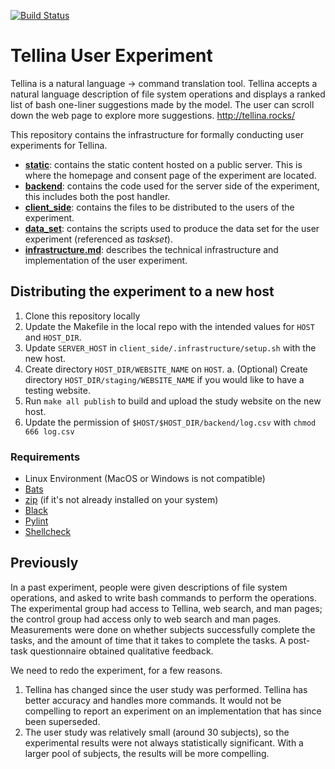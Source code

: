 [![Build Status](https://travis-ci.com/TellinaTool/tellina_user_experiment.svg?branch=master)](https://travis-ci.com/TellinaTool/tellina_user_experiment)
# Tellina User Experiment
Tellina is a natural language -> command translation tool. Tellina accepts a natural language description of file system operations and displays a ranked list of bash one-liner suggestions made by the model. The user can scroll down the web page to explore more suggestions. http://tellina.rocks/

This repository contains the infrastructure for formally conducting user experiments for Tellina.

- [**static**](https://github.com/TellinaTool/tellina_user_experiment/tree/master/static): contains the static content hosted on a public server. This is where the homepage and consent page of the experiment are located.
- [**backend**](https://github.com/TellinaTool/tellina_user_experiment/tree/master/backend): contains the code used for the server side of the experiment, this includes both the post handler.
- [**client_side**](https://github.com/TellinaTool/tellina_user_experiment/tree/master/client_side): contains the files to be distributed to the users of the experiment.
- [**data_set**](https://github.com/TellinaTool/tellina_user_experiment/tree/master/dataset): contains the scripts used to produce the data set for the user experiment (referenced as _taskset_).
- [**infrastructure.md**](https://github.com/TellinaTool/tellina_user_experiment/blob/master/infrastructure.md): describes the technical infrastructure and implementation of the user experiment.


## Distributing the experiment to a new host

1. Clone this repository locally
2. Update the Makefile in the local repo with the intended values for `HOST` and `HOST_DIR`.
3. Update `SERVER_HOST` in `client_side/.infrastructure/setup.sh` with the new host.
4. Create directory `HOST_DIR/WEBSITE_NAME` on `HOST`.
   a. (Optional) Create directory `HOST_DIR/staging/WEBSITE_NAME` if you would like to have a testing website.
5. Run  `make all publish` to build and upload the study website on the new host.
6. Update the permission of `$HOST/$HOST_DIR/backend/log.csv` with `chmod 666 log.csv`

### Requirements
- Linux Environment (MacOS or Windows is not compatible)
- [Bats](https://github.com/bats-core/bats-core)
- [zip](https://linux.die.net/man/1/zip) (if it's not already installed on your system)
- [Black](https://github.com/psf/black)
- [Pylint](https://www.pylint.org/)
- [Shellcheck](https://github.com/koalaman/shellcheck)

## Previously
In a past experiment, people were given descriptions of file system operations, and asked to write bash commands to perform the operations.  The experimental group had access to Tellina, web search, and man pages; the control group had access only to web search and man pages. Measurements were done on whether subjects successfully complete the tasks, and the amount of time that it takes to complete the tasks. A post-task questionnaire obtained qualitative feedback.

We need to redo the experiment, for a few reasons.
1. Tellina has changed since the user study was performed.  Tellina has better
   accuracy and handles more commands.  It would not be compelling to report an
   experiment on an implementation that has since been superseded.
2. The user study was relatively small (around 30 subjects), so the experimental
   results were not always statistically significant.  With a larger pool of
   subjects, the results will be more compelling.